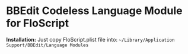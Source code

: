 # BBEdit Codeless Language Module for FloScript

**Installation:** Just copy FloScript.plist file into:
`~/Library/Application Support/BBEdit/Language Modules`

